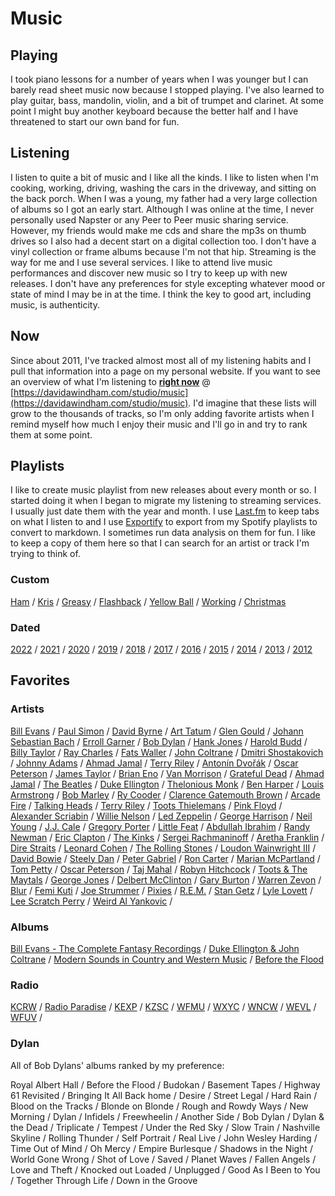 # Music

## Playing

I took piano lessons for a number of years when I was younger but I can barely read sheet music now because I stopped playing. I've also learned to play guitar, bass, mandolin, violin, and a bit of trumpet and clarinet. At some point I might buy another keyboard because the better half and I have threatened to start our own band for fun. 

## Listening

I listen to quite a bit of music and I like all the kinds. I like to listen when I'm cooking, working, driving, washing the cars in the driveway, and sitting on the back porch. When I was a young, my father had a very large collection of albums so I got an early start. Although I was online at the time, I never personally used Napster or any Peer to Peer music sharing service. However, my friends would make me cds and share the mp3s on thumb drives so I also had a decent start on a digital collection too. I don't have a vinyl collection or frame albums because I'm not that hip. Streaming is the way for me and I use several services. I like to attend live music performances and discover new music so I try to keep up with new releases. I don't have any preferences for style excepting whatever mood or state of mind I may be in at the time. I think the key to good art, including music, is authenticity.



## Now

Since about 2011, I've tracked almost most all of my listening habits and I pull that information into a page on my personal website. If you want to see an overview of what I'm listening to [**right now**](https://davidawindham.com/studio/music) @ [https://davidawindham.com/studio/music](https://davidawindham.com/studio/music). I'd imagine that these lists will grow to the thousands of tracks, so I'm only adding favorite artists when I remind myself how much I enjoy their music and I'll go in and try to rank them at some point.  

## Playlists

I like to create music playlist from new releases about every month or so. I started doing it when I began to migrate my listening to streaming services. I usually just date them with the year and month.  I use [Last.fm](https://en.wikipedia.org/wiki/Last.fm) to keep tabs on what I listen to and I use [Exportify](https://github.com/watsonbox/exportify) to export from my Spotify playlists to convert to markdown. I sometimes run data analysis on them for fun.  I like to keep a copy of them here so that I can search for an artist or track I'm trying to think of.

### Custom
[Ham](playlist)
/ [Kris](playlist#kris)
/ [Greasy](playlist#greasy)
/ [Flashback](playlist#flashback)
/ [Yellow Ball](playlist#yellow-ball)
/ [Working](playlist#working)
/ [Christmas](playlist#christmas)

### Dated
[2022](playlist_2020)
/ [2021](playlist_2020#2021)
/ [2020](playlist_2020#2206)
/ [2019](playlist_2015)
/ [2018](playlist_2015#2018)
/ [2017](playlist_2015#2017)
/ [2016](playlist_2015#2016)
/ [2015](playlist_2010)
/ [2014](playlist_2010#2014)
/ [2013](playlist_2010#2013)
/ [2012](playlist_2010#2012)


## Favorites

### Artists

[Bill Evans](https://en.wikipedia.org/wiki/Bill_Evans) / 
[Paul Simon](https://en.wikipedia.org/wiki/Paul_Simon) / 
[David Byrne](https://en.wikipedia.org/wiki/David_Byrne) / 
[Art Tatum](https://en.wikipedia.org/wiki/Art_Tatum) / 
[Glen Gould](https://en.wikipedia.org/wiki/Glen_Gould) / 
[Johann Sebastian Bach](https://en.wikipedia.org/wiki/Johann_Sebastian_Bach) / 
[Erroll Garner](https://en.wikipedia.org/wiki/Erroll_Garner) / 
[Bob Dylan](https://en.wikipedia.org/wiki/Bob_Dylan) / 
[Hank Jones](https://en.wikipedia.org/wiki/Hank_Jones) / 
[Harold Budd](https://en.wikipedia.org/wiki/Harold_Budd) / 
[Billy Taylor](https://en.wikipedia.org/wiki/Billy_Taylor) / 
[Ray Charles](https://en.wikipedia.org/wiki/Ray_Charles) / 
[Fats Waller](https://en.wikipedia.org/wiki/Fats_Waller) / 
[John Coltrane](https://en.wikipedia.org/wiki/John_Coltrane) / 
[Dmitri Shostakovich](https://en.wikipedia.org/wiki/Anton%C3%ADn_Dvo%C5%99%C3%A1k) / 
[Johnny Adams](https://en.wikipedia.org/wiki/Johnny_Adams) / 
[Ahmad Jamal](https://en.wikipedia.org/wiki/Ahmad_Jamal) / 
[Terry Riley](https://en.wikipedia.org/wiki/Terry_Riley) / 
[Antonín Dvořák](https://en.wikipedia.org/wiki/Anton%C3%ADn_Dvo%C5%99%C3%A1k) / 
[Oscar Peterson](https://en.wikipedia.org/wiki/Oscar_Peterson) / 
[James Taylor](https://en.wikipedia.org/wiki/James_Taylor) / 
[Brian Eno](https://en.wikipedia.org/wiki/Brian_Eno) / 
[Van Morrison](https://en.wikipedia.org/wiki/Van_Morrison) / 
[Grateful Dead](https://en.wikipedia.org/wiki/Grateful_Dead) / 
[Ahmad Jamal](https://en.wikipedia.org/wiki/Ahmad_Jamal) / 
[The Beatles](https://en.wikipedia.org/wiki/The_Beatles) / 
[Duke Ellington](https://en.wikipedia.org/wiki/Duke_Ellington) / 
[Thelonious Monk](https://en.wikipedia.org/wiki/Thelonious_Monk) / 
[Ben Harper](https://en.wikipedia.org/wiki/Ben_Harper) / 
[Louis Armstrong](https://en.wikipedia.org/wiki/Louis_Armstrong) / 
[Bob Marley](https://en.wikipedia.org/wiki/Bob_Marley) / 
[Ry Cooder](https://en.wikipedia.org/wiki/Ry_Cooder) / 
[Clarence Gatemouth Brown](https://en.wikipedia.org/wiki/Clarence_%22Gatemouth%22_Brown) / 
[Arcade Fire](https://en.wikipedia.org/wiki/Arcade_Fire) / 
[Talking Heads](https://en.wikipedia.org/wiki/Talking_Heads) / 
[Terry Riley](https://en.wikipedia.org/wiki/Terry_Riley) / 
[Toots Thielemans](https://en.wikipedia.org/wiki/Toots_Thielemans) / 
[Pink Floyd](https://en.wikipedia.org/wiki/Pink_Floyd) / 
[Alexander Scriabin](https://en.wikipedia.org/wiki/Alexander_Scriabin) / 
[Willie Nelson](https://en.wikipedia.org/wiki/Willie_Nelson) / 
[Led Zeppelin](https://en.wikipedia.org/wiki/Led_Zeppelin) / 
[George Harrison](https://en.wikipedia.org/wiki/George_Harrison) / 
[Neil Young](https://en.wikipedia.org/wiki/Neil_Young) / 
[J.J. Cale](https://en.wikipedia.org/wiki/J._J._Cale) / 
[Gregory Porter](https://en.wikipedia.org/wiki/Gregory_Porter) / 
[Little Feat](https://en.wikipedia.org/wiki/Little_Feat) / 
[Abdullah Ibrahim](https://en.wikipedia.org/wiki/Abdullah_Ibrahim) / 
[Randy Newman](https://en.wikipedia.org/wiki/Randy_Newman) / 
[Eric Clapton](https://en.wikipedia.org/wiki/Eric_Clapton) / 
[The Kinks](https://en.wikipedia.org/wiki/The_Kinks) / 
[Sergei Rachmaninoff](https://en.wikipedia.org/wiki/Sergei_Rachmaninoff) / 
[Aretha Franklin](https://en.wikipedia.org/wiki/Aretha_Franklin) / 
[Dire Straits](https://en.wikipedia.org/wiki/Dire_Straits) / 
[Leonard Cohen](https://en.wikipedia.org/wiki/Leonard_Cohen) / 
[The Rolling Stones](https://en.wikipedia.org/wiki/The_Rolling_Stones) / 
[Loudon Wainwright III](https://en.wikipedia.org/wiki/Loudon_Wainwright_III) / 
[David Bowie](https://en.wikipedia.org/wiki/David_Bowie) / 
[Steely Dan](https://en.wikipedia.org/wiki/Steely_Dan) / 
[Peter Gabriel](https://en.wikipedia.org/wiki/Peter_Gabriel) / 
[Ron Carter](https://en.wikipedia.org/wiki/Ron_Carter) / 
[Marian McPartland](https://en.wikipedia.org/wiki/Marian_McPartland) / 
[Tom Petty](https://en.wikipedia.org/wiki/Tom_Petty) / 
[Oscar Peterson](https://en.wikipedia.org/wiki/Oscar_Peterson) / 
[Taj Mahal](https://en.wikipedia.org/wiki/Taj_Mahal) / 
[Robyn Hitchcock](https://en.wikipedia.org/wiki/Robyn_Hitchcock) / 
[Toots & The Maytals](https://en.wikipedia.org/wiki/Toots_and_the_Maytals) / 
[George Jones](https://en.wikipedia.org/wiki/George_Jones) / 
[Delbert McClinton](https://en.wikipedia.org/wiki/Delbert_McClinton) / 
[Gary Burton](https://en.wikipedia.org/wiki/Gary_Burton) / 
[Warren Zevon](https://en.wikipedia.org/wiki/Warren_Zevon) / 
[Blur](https://en.wikipedia.org/wiki/Blur_(band)) / 
[Femi Kuti](https://en.wikipedia.org/wiki/Femi_Kuti) / 
[Joe Strummer](https://en.wikipedia.org/wiki/Joe_Strummer) / 
[Pixies](https://en.wikipedia.org/wiki/Pixie) / 
[R.E.M.](https://en.wikipedia.org/wiki/R.E.M.) / 
[Stan Getz](https://en.wikipedia.org/wiki/Stan_Getz) / 
[Lyle Lovett](https://en.wikipedia.org/wiki/Lyle_Lovett) / 
[Lee Scratch Perry](https://en.wikipedia.org/wiki/Lee_%22Scratch%22_Perry) / 
[Weird Al Yankovic](https://en.wikipedia.org/wiki/%22Weird_Al%22_Yankovic) / 

### Albums

[Bill Evans - The Complete Fantasy Recordings](https://en.wikipedia.org/wiki/Bill_Evans_discography) /
[Duke Ellington & John Coltrane](https://en.wikipedia.org/wiki/Duke_Ellington_%26_John_Coltrane) /
[Modern Sounds in Country and Western Music](https://en.wikipedia.org/wiki/Modern_Sounds_in_Country_and_Western_Music) /
[Before the Flood](https://en.wikipedia.org/wiki/Before_the_Flood_(album))

### Radio

[KCRW](https://en.wikipedia.org/wiki/KCRW) /
[Radio Paradise](https://en.wikipedia.org/wiki/Radio_Paradise) /
[KEXP](https://en.wikipedia.org/wiki/KEXP-FM) /
[KZSC](https://en.wikipedia.org/wiki/KZSC) /
[WFMU](https://en.wikipedia.org/wiki/WFMU) /
[WXYC](https://en.wikipedia.org/wiki/WXYC) /
[WNCW](https://en.wikipedia.org/wiki/WNCW) /
[WEVL](https://en.wikipedia.org/wiki/WEVL) /
[WFUV](https://en.wikipedia.org/wiki/WFUV) /



### Dylan

All of Bob Dylans' albums ranked by my preference:

Royal Albert Hall / 
Before the Flood / 
Budokan / 
Basement Tapes / 
Highway 61 Revisited / 
Bringing It All Back home / 
Desire / 
Street Legal / 
Hard Rain / 
Blood on the Tracks / 
Blonde on Blonde / 
Rough and Rowdy Ways / 
New Morning / 
Dylan / 
Infidels / 
Freewheelin / 
Another Side / 
Bob Dylan / 
Dylan & the Dead / 
Triplicate / 
Tempest / 
Under the Red Sky / 
Slow Train / 
Nashville Skyline / 
Rolling Thunder / 
Self Portrait / 
Real Live / 
John Wesley Harding / 
Time Out of Mind / 
Oh Mercy / 
Empire Burlesque / 
Shadows in the Night / 
World Gone Wrong / 
Shot of Love / 
Saved / 
Planet Waves / 
Fallen Angels / 
Love and Theft / 
Knocked out Loaded / 
Unplugged / 
Good As I Been to You / 
Together Through Life / 
Down in the Groove
